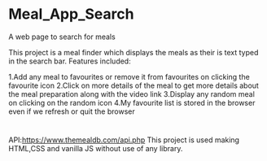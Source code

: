 # Meal_App_Search
A web page to search for meals 

This project is a meal finder which displays the meals as their is text typed in the search bar. Features included:

1.Add any meal to favourites or remove it from favourites on clicking the favourite icon
2.Click on more details of the meal to get more details about the meal preparation along with the video link
3.Display any random meal on clicking on the random icon
4.My favourite list is stored in the browser even if we refresh or quit the browser
#
API:https://www.themealdb.com/api.php This project is used making HTML,CSS and vanilla JS without use of any library.
